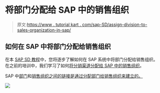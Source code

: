 # 将部门分配给 SAP 中的销售组织

> 原文:[https://www . tutorial kart . com/sap-SD/assign-division-to-sales-organization-in-sap/](https://www.tutorialkart.com/sap-sd/assign-division-to-sales-organization-in-sap/)

## 如何在 SAP 中将部门分配给销售组织

在本 [SAP SD 教程](https://www.tutorialkart.com/sap-sd/sap-sd-training-tutorial/)中，您将逐步了解如何在 SAP 系统中将部门分配给销售组织。在之前的培训中，我们学习了如何[将分销渠道分配给 SAP 中的销售组织](https://www.tutorialkart.com/sap-sd/assign-distribution-channel-to-sales-organization/)。

SAP 中[部门](https://www.tutorialkart.com/sap-sd/how-to-define-division-in-sap/)和[销售组织之间的链接是通过分配部门给销售组织来建立的。](https://www.tutorialkart.com/sap-sd/how-to-define-sales-organization-in-sap/)

[![](../Images/925da31b32d6bc3827932f6c8afb11bb.png)](https://www.tutorialkart.com/)